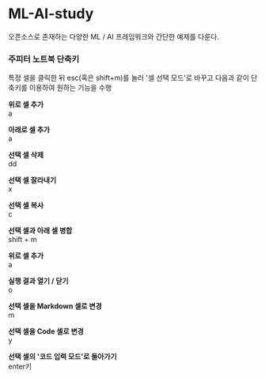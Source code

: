 # ML-AI-study
<p>오픈소스로 존재하는 다양한 ML / AI 프레임워크와 간단한 예제를 다룬다.</p>

### 주피터 노트북 단축키
<p>특정 셀을 클릭한 뒤 esc(혹은 shift+m)를 눌러 '셀 선택 모드'로 바꾸고 다음과 같이 단축키를 이용하여 원하는 기능을 수행</p>

<p>

**위로 셀 추가**<br>
a
</p>

<p>

**아래로 셀 추가**<br>
a
</p>

<p>

**선택 셀 삭제**<br>
dd
</p>

<p>

**선택 셀 잘라내기**<br>
x
</p>

<p>

**선택 셀 복사**<br>
c
</p>

<p>

**선택 셀과 아래 셀 병합**<br>
shift + m
</p>

<p>

**위로 셀 추가**<br>
a
</p>

<p>

**실행 결과 열기 / 닫기**<br>
o
</p>

<p>

**선택 셀을 Markdown 셀로 변경**<br>
m
</p>

<p>

**선택 셀을 Code 셀로 변경**<br>
y
</p>

**선택 셀의 '코드 입력 모드'로 돌아가기**<br>
enter키
</p>